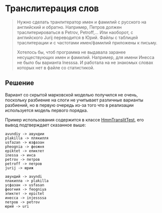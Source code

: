 # Транслитерация слов

> Нужно сделать транлитератор имен и фамилий с русского на английский и обратно. Например, Петров должен траслитерироваться в Petrov, Petroff,... Или наоборот, с английского Jurij переводится в Юрий. Файлы с таблицей траслитерации и с частотами имен/фамилий приложены к письму.
> 
> Хотелось бы, чтоб программа не выдавала заранее несуществующих имен и фамилий. Например, для имени Инесса не было бы варианта Inesssa. И работала на не знакомых словах которых нет в файле со статистикой.

## Решение

Вариант со скрытой марковской моделью получился не очень, поскольку разбиение на слоги не учитывает различные варианты разбиений, но в первую очередь из-за того что в реализации используется модель первого порядка.
 
Пример использования содержится в классе [HmmTranslitTest](src/test/java/amahir/translit/hmm/HmmTranslitTest), его вывод подтверждает сказанное выше:

```
avundiy -> авундии
plakilla -> плякилля
usfazan -> юзфазан
pheognia -> феожня
epiktet -> епиктет
inessa -> инса
petrov -> петров
petroff -> петров
jurij -> юриж

авундий -> avyndi
плакилла -> plakilla
усфазан -> usfasan
феогния -> feogniya
эпиктет -> epictet
инесса -> injessssa
петров -> petrov
юрий -> uri
```
